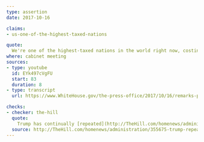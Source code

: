 ```yaml
---
type: assertion
date: 2017-10-16

claims:
- us-one-of-the-highest-taxed-nations

quote:
  We're one of the highest-taxed nations in the world right now, costing us millions of jobs and trillions and trillions of dollars.
where: cabinet meeting
sources:
- type: youtube
  id: EYk497cVgFU
  start: 83
  duration: 8
- type: transcript
  url: https://www.WhiteHouse.gov/the-press-office/2017/10/16/remarks-president-trump-cabinet-meeting

checks:
- checker: the-hill
  quote:
    Trump has continually [repeated](http://TheHill.com/homenews/administration/354729-trump-repeats-false-claim-that-us-is-the-highest-taxed-nation-in-the) the claim, which has been proven false by several independent analyses.
  source: http://TheHill.com/homenews/administration/355675-trump-repeats-false-claim-that-us-is-the-highest-taxed-country-in-the
---
```

